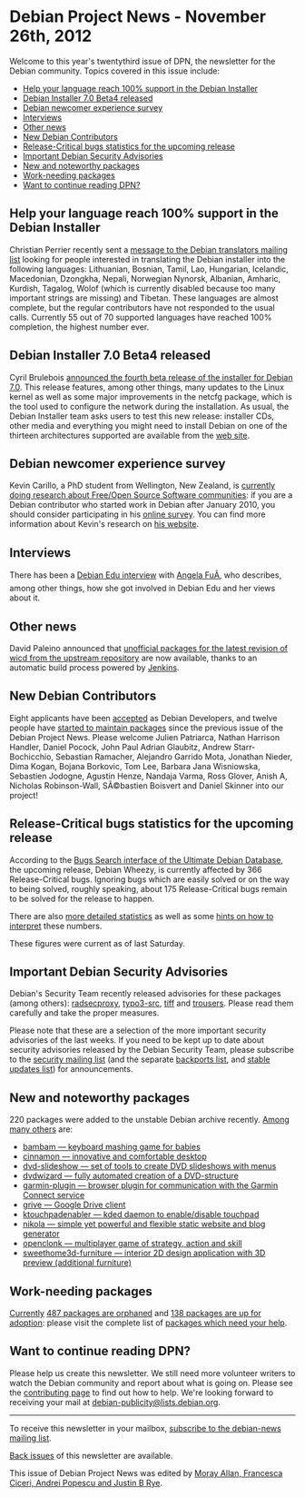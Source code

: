 
Debian Project News - November 26th, 2012
=========================================


Welcome to this year's twentythird issue of DPN, the newsletter for the Debian community. Topics covered in this issue include:


* [Help your language reach 100% support in
the Debian Installer](https://www.debian.org/News/weekly/2012/23/#dilanguage)
* [Debian Installer 7.0 Beta4 released](https://www.debian.org/News/weekly/2012/23/#dibeta4)
* [Debian newcomer experience survey](https://www.debian.org/News/weekly/2012/23/#survey)
* [Interviews](https://www.debian.org/News/weekly/2012/23/#interviews)
* [Other news](https://www.debian.org/News/weekly/2012/23/#other)
* [New Debian Contributors](https://www.debian.org/News/weekly/2012/23/#newcontributors)
* [Release-Critical bugs statistics for the upcoming release](https://www.debian.org/News/weekly/2012/23/#rcstats)
* [Important Debian Security Advisories](https://www.debian.org/News/weekly/2012/23/#dsa)
* [New and noteworthy packages](https://www.debian.org/News/weekly/2012/23/#nnwp)
* [Work-needing packages](https://www.debian.org/News/weekly/2012/23/#wnpp)
* [Want to continue reading DPN?](https://www.debian.org/News/weekly/2012/23/#continuedpn)


Help your language reach 100% support in
the Debian Installer
-------------------------------------------------------------



Christian Perrier recently sent a [message
to the Debian translators mailing list](https://lists.debian.org/debian-i18n/2012/11/msg00036.html) looking for people
interested in translating the Debian installer into the following
languages: Lithuanian, Bosnian, Tamil, Lao, Hungarian, Icelandic, Macedonian,
Dzongkha, Nepali, Norwegian Nynorsk, Albanian, Amharic, Kurdish, Tagalog,
Wolof (which is currently disabled because too many important strings are
missing) and Tibetan. These languages are almost complete, but the
regular contributors have not responded to the usual calls. Currently 55
out of 70 supported languages have reached 100% completion, the highest
number ever.



Debian Installer 7.0 Beta4 released
-----------------------------------



Cyril Brulebois [announced
the fourth beta release of the installer for Debian 7.0](https://www.debian.org/devel/debian-installer/News/2012/20121122). This release
features, among other things, many updates to the Linux kernel as well as
some major improvements in the netcfg package, which is the tool used to
configure the network during the installation. As usual, the Debian
Installer team asks users to test this new release: installer
CDs, other media and everything you might need to install Debian on one of the
thirteen architectures supported are available from the
[web site](https://www.debian.org/devel/debian-installer/).



Debian newcomer experience survey
---------------------------------



Kevin Carillo, a PhD student from Wellington, New Zealand, is [currently
doing research about Free/Open Source Software communities](https://lists.debian.org/debian-publicity/2012/11/msg00014.html): if you are a
Debian contributor who started work in Debian after January 2010, you should
consider participating in his
[online
survey](https://limesurvey.sim.vuw.ac.nz/index.php?sid=65151&lang=en). You can find more information about Kevin's research on
[his website](http://kevincarillo.org/).



Interviews
----------


There has been a
[Debian Edu interview](http://people.skolelinux.org/pere/blog/tags/intervju/)
with
[Angela
FuÃ](http://people.skolelinux.org/pere/blog/Debian_Edu_interview__Angela_Fu_.html),
who describes, among other things, how she got involved in Debian Edu and
her views about it.



Other news
----------



David Paleino announced that [unofficial
packages for the latest revision of wicd from the upstream repository](http://www.hanskalabs.net/posts/wicd-autobuilt-debs/) are now
available, thanks to an automatic build process powered by
[Jenkins](http://jenkins-ci.org/).



New Debian Contributors
-----------------------



Eight applicants have been
[accepted](https://nm.debian.org/public/nmlist#done)
 as Debian Developers,
 and
twelve people have [started
 to maintain packages](https://udd.debian.org/cgi-bin/new-maintainers.cgi) since the previous issue of the Debian
 Project News. Please welcome
Julien Patriarca, Nathan Harrison Handler, Daniel Pocock, John Paul
Adrian Glaubitz, Andrew Starr-Bochicchio, Sebastian Ramacher, Alejandro
Garrido Mota, Jonathan Nieder,
Dima Kogan, Bojana Borkovic, Tom Lee, Barbara Jana Wisniowska, Sebastien
Jodogne, Agustin Henze, Nandaja Varma, Ross Glover, Anish A, Nicholas
Robinson-Wall, SÃ©bastien Boisvert and Daniel Skinner
 into our project!


Release-Critical bugs statistics for the upcoming release
---------------------------------------------------------


According to the [Bugs Search interface of the Ultimate Debian Database](https://udd.debian.org/bugs.cgi), the upcoming release, Debian Wheezy, is currently affected by 366 Release-Critical bugs. Ignoring bugs which are easily solved or on the way to being solved, roughly speaking, about 175 Release-Critical bugs remain to be solved for the release to happen.


There are also [more detailed statistics](http://richardhartmann.de/blog/posts/2012/11/24-Debian_Release_Critical_Bug_report_for_Week_47/) as well as some [hints on how to interpret](https://wiki.debian.org/ProjectNews/RC-Stats) these numbers.



These figures were current as of last Saturday.



Important Debian Security Advisories
------------------------------------


Debian's Security Team recently released
 advisories for these packages (among others):
[radsecproxy](https://www.debian.org/security/2012/dsa-2573),
[typo3-src](https://www.debian.org/security/2012/dsa-2574),
[tiff](https://www.debian.org/security/2012/dsa-2575) and
[trousers](https://www.debian.org/security/2012/dsa-2576).
Please read them carefully and take the proper measures.


Please note that these are a selection of the more important security
advisories of the last weeks. If you need to be kept up to date about
security advisories released by the Debian Security Team, please
subscribe to the [security mailing
list](https://lists.debian.org/debian-security-announce/) (and the separate [backports
list](https://lists.debian.org/debian-backports-announce/), and [stable updates
list](https://lists.debian.org/debian-stable-announce/)) for announcements.



New and noteworthy packages
---------------------------



220 packages were added to the unstable Debian archive
recently. [Among
many others](https://packages.debian.org/unstable/main/newpkg) are:


* [bambam — keyboard mashing game for babies](https://packages.debian.org/unstable/main/bambam)
* [cinnamon — innovative and comfortable desktop](https://packages.debian.org/unstable/main/cinnamon)
* [dvd-slideshow — set of tools to create DVD slideshows with menus](https://packages.debian.org/unstable/main/dvd-slideshow)
* [dvdwizard — fully automated creation of a DVD-structure](https://packages.debian.org/unstable/main/dvdwizard)
* [garmin-plugin — browser plugin for communication with the Garmin Connect service](https://packages.debian.org/unstable/main/garmin-plugin)
* [grive — Google Drive client](https://packages.debian.org/unstable/main/grive)
* [ktouchpadenabler — kded daemon to enable/disable touchpad](https://packages.debian.org/unstable/main/ktouchpadenabler)
* [nikola — simple yet powerful and flexible static website and blog generator](https://packages.debian.org/unstable/main/nikola)
* [openclonk — multiplayer game of strategy, action and skill](https://packages.debian.org/unstable/main/openclonk)
* [sweethome3d-furniture — interior 2D design application with 3D preview (additional furniture)](https://packages.debian.org/unstable/main/sweethome3d-furniture)


Work-needing packages
---------------------


[Currently](https://lists.debian.org/debian-devel/2012/11/msg00639.html) [487 packages are orphaned](https://www.debian.org/devel/wnpp/orphaned) and [138 packages are up for adoption](https://www.debian.org/devel/wnpp/rfa): please visit the complete list of [packages which need your help](https://www.debian.org/devel/wnpp/help_requested).


Want to continue reading DPN?
-----------------------------


Please help us create this newsletter. We still need more volunteer writers to watch the Debian community and report about what is going on. Please see the [contributing page](https://wiki.debian.org/ProjectNews/HowToContribute) to find out how to help. We're looking forward to receiving your mail at [debian-publicity@lists.debian.org](mailto:debian-publicity@lists.debian.org).




---



 To receive this newsletter in your mailbox, [subscribe to the debian-news mailing list](https://lists.debian.org/debian-news/).



[Back issues](https://www.debian.org/News/weekly/) of this newsletter are available.



This issue of Debian Project News was edited by [Moray Allan, Francesca Ciceri, Andrei Popescu and Justin B Rye](mailto:debian-publicity@lists.debian.org).




